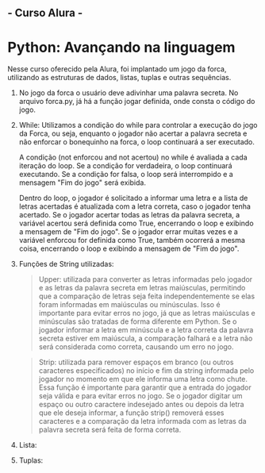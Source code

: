## - Curso Alura -
# Python: Avançando na linguagem

Nesse curso oferecido pela Alura, foi implantado um jogo da forca, utilizando as estruturas de dados, listas, tuplas e outras sequências. 

1. No jogo da forca o usuário deve adivinhar uma palavra secreta. No arquivo forca.py, já há a função jogar definida, onde consta o código do  jogo. 
2. While: Utilizamos a condição do while para controlar a execução do jogo da Forca, ou seja, enquanto o jogador não acertar a palavra secreta e não enforcar o bonequinho na forca, o loop continuará a ser executado.

    A condição (not enforcou and not acertou) no while é avaliada a cada iteração do loop. Se a condição for verdadeira, o loop continuará executando. Se a condição for falsa, o loop será interrompido e a mensagem "Fim do jogo" será exibida.

    Dentro do loop, o jogador é solicitado a informar uma letra e a lista de letras acertadas é atualizada com a letra correta, caso o jogador tenha acertado. Se o jogador acertar todas as letras da palavra secreta, a variável acertou será definida como True, encerrando o loop e exibindo a mensagem de "Fim do jogo". Se o jogador errar muitas vezes e a variável enforcou for definida como True, também ocorrerá a mesma coisa, encerrando o loop e exibindo a mensagem de "Fim do jogo".

3. Funções de String utilizadas:
   >  Upper: utilizada para converter as letras informadas pelo jogador e as letras da palavra secreta em letras maiúsculas, permitindo que a comparação de letras seja feita independentemente se elas foram informadas em maiúsculas ou minúsculas. Isso é importante para evitar erros no jogo, já que as letras maiúsculas e minúsculas são tratadas de forma diferente em Python. Se o jogador informar a letra em minúscula e a letra correta da palavra secreta estiver em maiúscula, a comparação falhará e a letra não será considerada como correta, causando um erro no jogo.

   > Strip: utilizada para remover espaços em branco (ou outros caracteres especificados) no início e fim da string informada pelo jogador no momento em que ele informa uma letra como chute. Essa função é importante para garantir que a entrada do jogador seja válida e para evitar erros no jogo. Se o jogador digitar um espaço ou outro caractere indesejado antes ou depois da letra que ele deseja informar, a função strip() removerá esses caracteres e a comparação da letra informada com as letras da palavra secreta será feita de forma correta.

4. Lista: 
5. Tuplas: